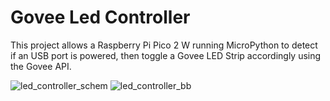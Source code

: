 # Govee Led Controller

This project allows a Raspberry Pi Pico 2 W running MicroPython to detect if an USB port is powered, then toggle a Govee LED Strip accordingly using the Govee API.

![led_controller_schem](https://github.com/user-attachments/assets/e05a6b63-67d3-47b4-9840-aa978fa1f9bc)
![led_controller_bb](https://github.com/user-attachments/assets/36a3e79e-3863-4f16-adfd-eb35dd8c6428)
